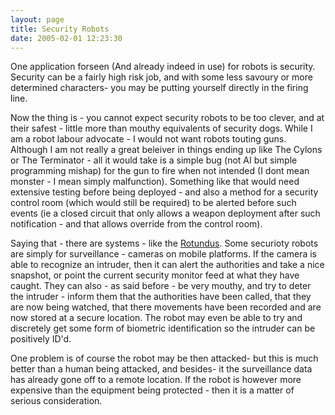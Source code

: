 ```yaml
---
layout: page
title: Security Robots
date: 2005-02-01 12:23:30
---
```

<p>One application forseen (And already indeed in use) for robots is security. Security can be a fairly high risk job, and with some less savoury or more determined characters- you may be putting yourself directly in the firing line.
</p>
<p>Now the thing is - you cannot expect security robots to be too clever, and at their safest - little more than mouthy equivalents of security dogs. While I am a robot labour advocate - I would not want robots touting guns. Although I am not really a great beleiver in things ending up like The Cylons or The Terminator - all it would take is a simple bug (not AI but simple programming mishap) for the gun to fire when not intended (I dont mean monster - I mean simply malfunction). Something like that would need extensive testing before being deployed - and also a method for a security control room (which would still be required) to be alerted before such events (ie a closed circuit that only allows a weapon deployment after such notification - and that allows override from the control room).
</p>
<p>Saying that - there are systems - like the <a href="/wiki/rotundus.html" title="Rotundus">Rotundus</a>. Some securioty robots are simply for surveillance - cameras on mobile platforms. If the camera is able to recognize an intruder, then it can alert the authorities and take a nice snapshot, or point the current security monitor feed at what they have caught. They can also - as said before - be very mouthy, and try to deter the intruder - inform them that the authorities have been called, that they are now being watched, that there movements have been recorded and are now stored at a secure location. The robot may even be able to try and discretely get some form of biometric identification so the intruder can be positively ID'd.
</p>
<p>One problem is of course the robot may be then attacked- but this is much better than a human being attacked, and besides- it the surveillance data has already gone off to a remote location. If the robot is however more expensive than the equipment being protected - then it is a matter of serious consideration.
</p>
